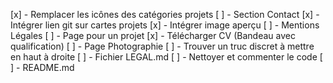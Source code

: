 [x] - Remplacer les icônes des catégories projets
[ ] - Section Contact
[x] - Intégrer lien git sur cartes projets
[x] - Intégrer image aperçu
[ ] - Mentions Légales
[ ] - Page pour un projet
[x] - Télécharger CV (Bandeau avec qualification)
[ ] - Page Photographie
[ ] - Trouver un truc discret à mettre en haut à droite
[ ] - Fichier LEGAL.md
[ ] - Nettoyer et commenter le code
[ ] - README.md
